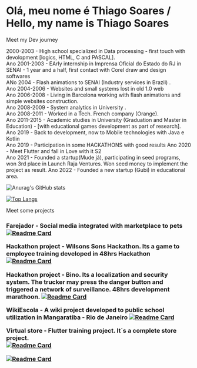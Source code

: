 # Olá, meu nome é Thiago Soares / Hello, my name is Thiago Soares

Meet my Dev journey

2000-2003 - High school specialized in Data processing - first touch with devolopment [logics, HTML, C and PASCAL].<br>
Ano 2001-2003 - EArly internship in Imprensa Oficial do Estado do RJ in SENAI - 1 year and a half, first contact with Corel draw and design softwares <br>
ANo 2004 - Flash animations to SENAI (Industry services in Brazil) .<br>
Ano 2004-2006 - Websites and small systems lost in old 1.0 web<br>
Ano 2006-2008 - Living in Barcelona working with flash animations and simple websites construction.<br>
Ano 2008-2009 - System analytics in University .<br>
Ano 2008-2011 - Worked in a Tech. French company (Orange). <br>
Ano 2011-2015 - Academic studies in University (Graduation and Master in Education) - [with educational games development as part of research]. <br>
Ano 2019 - Back to development, now to Mobile technologies with Java e Kotlin <br>
Ano 2019 - Participation in some HACKATHONS with good results
Ano 2020 - Meet Flutter and fall in Love with it S2 <br>
Ano 2021 - Founded a startup(Mude já), participating in seed programs, won 3rd place in Launch Raja Ventures. Won seed money to implement the project as result.
Ano 2022 - Founded a new startup (Gubi) in educational area.


![Anurag's GitHub stats](https://github-readme-stats.vercel.app/api?username=thiagosoaress2&hide=contribs,prs&show_icons=true&)

[![Top Langs](https://github-readme-stats.vercel.app/api/top-langs/?username=thiagosoaress2)](https://github.com/thiagosoaress2/thiagosoaress2)


Meet some projects <h3>
 
Farejador - Social media integrated with marketplace to pets<br> 
[![Readme Card](https://github-readme-stats.vercel.app/api/pin/?username=thiagosoaress2&repo=fareja)](https://github.com/thiagosoaress2/fareja)

Hackathon project - Wilsons Sons Hackathon. Its a game to employee training developed in 48hrs Hackathon <br>
  [![Readme Card](https://github-readme-stats.vercel.app/api/pin/?username=thiagosoaress2&repo=wilsonsonsApp)](https://github.com/thiagosoaress2/wilsonsonsApp)

Hackathon project - Bino. Its a localization and security system. The trucker may press the danger button and triggered a network of surveillance. 48hrs development marathoon.
  [![Readme Card](https://github-readme-stats.vercel.app/api/pin/?username=thiagosoaress2&repo=Bino4)](https://github.com/thiagosoaress2/Bino4)

  WikiEscola - A wiki  project developed to public school utilization in Mangaratiba - Rio de Janeiro
  [![Readme Card](https://github-readme-stats.vercel.app/api/pin/?username=thiagosoaress2&repo=wikiEscola )](https://github.com/thiagosoaress2/wikiEscola )
  
  
Virtual store - Flutter training project. It´s a complete store project.  
[![Readme Card](https://github-readme-stats.vercel.app/api/pin/?username=thiagosoaress2&repo=lojavirtualFlutter
)](https://github.com/thiagosoaress2/lojavirtualFlutter
)
  
  [![Readme Card](https://github-readme-stats.vercel.app/api/pin/?username=thiagosoaress2&repo=fretego )](https://github.com/thiagosoaress2/fretego )
 

  
  
  


